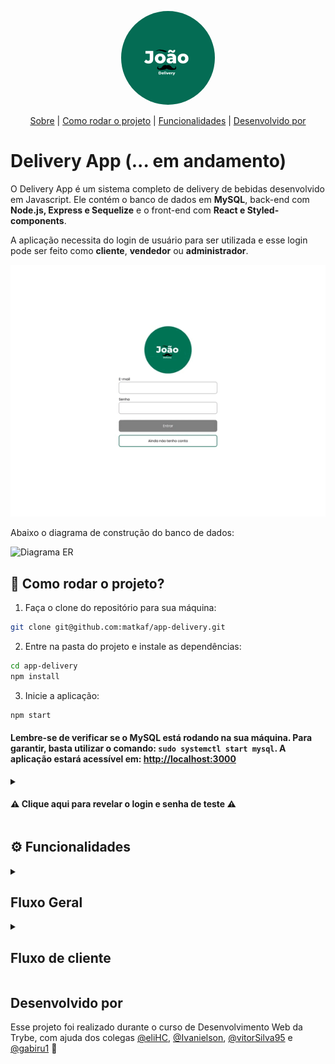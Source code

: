 <p align="center">
  <img src="./front-end/src/logo.png" alt="Logotipo" width="150px" style="border-radius:75px"/>
</p>

<p align="center">
  <a href="#sobre-o-projeto">Sobre</a> | 
  <a href="#rocket-como-rodar-o-projeto">Como rodar o projeto</a> | 
  <a href="#%EF%B8%8F-funcionalidades">Funcionalidades</a> | 
  <a href="#desenvolvido-por">Desenvolvido por</a>
</p>

# Delivery App (... em andamento)

O Delivery App é um sistema completo de delivery de bebidas desenvolvido em Javascript. Ele contém o banco de dados em **MySQL**, back-end com **Node.js, Express e Sequelize** e o front-end com **React e Styled-components**.

A aplicação necessita do login de usuário para ser utilizada e esse login pode ser feito como **cliente**, **vendedor** ou **administrador**.

<p align="center">
  <img src="assets/readme/delivery-app.gif" alt="GIF da aplicação funcionando" />
</p>



Abaixo o diagrama de construção do banco de dados:

![Diagrama ER](./assets/readme/eer.png)

## :rocket: Como rodar o projeto?

1. Faça o clone do repositório para sua máquina:
```bash
git clone git@github.com:matkaf/app-delivery.git
```

2. Entre na pasta do projeto e instale as dependências:
```bash
cd app-delivery
npm install
```

3. Inicie a aplicação:
```bash
npm start
```
#### Lembre-se de verificar se o MySQL está rodando na sua máquina. Para garantir, basta utilizar o comando: `sudo systemctl start mysql`. A aplicação estará acessível em: <http://localhost:3000>

<details>

<summary>
  
#### :warning: Clique aqui para revelar o login e senha de teste :warning:
</summary>

  ```
  Cliente:
    Login: teste@teste.com
    Senha: teste123
  - ou crie seu próprio usuário

  Vendedora:
    Login: fulana@deliveryapp.com
    Senha: fulana@123
  ```
</details>

## ⚙️ Funcionalidades

<details>

  <summary>

  ## Fluxo Geral
  </summary>

  ### Tela de Cadastro:
  Uma pessoa pode se registrar como cliente no site enviando:
  - [x] Um nome com mais de 12 caracteres
  - [x] Um e-mail válido
  - [x] Uma senha com mais de 6 caracteres

  ### Tela de login:
  - [x] Verifica o usuário no banco de dados
  - [x] Verifica email e senha
  - [x] Redireciona para a URL correspondente à função (customer, seller ou admin)

</details>

<details>

  <summary>

  ## Fluxo de cliente
  </summary>

  ### Na rota `customer/products` o cliente pode:
  - [x] Visualizar a lista de bebidas disponíveis
  - [x] Adicionar itens ao carrinho
  - [x] Visualizar o valor total dos itens adicionados ao carrinho

  ### Na rota `customer/checkout` o cliente pode:
  - [x] Ver o resumo dos itens no carrinho
  - [x] Ver o preço de cada item e o preço total
  - [x] Remover itens do carrinho
  - [x] Finalizar o pedido

  ### Na rota `customer/orders/` o cliente pode:
  - [x] Visualizar seus pedidos

  - [x] Ver o status de cada um deles

  ### Na rota `customer/orders/:id` o cliente pode:
  - [x] Visualizar os detalhes de determinado pedido

  - [x] Ver seu status
</details>

## Desenvolvido por

Esse projeto foi realizado durante o curso de Desenvolvimento Web da Trybe, com ajuda dos colegas [@eliHC](https://github.com/eliHC), [@Ivanielson](https://github.com/Ivanielson), [@vitorSilva95](https://github.com/vitorSilva95) e [@gabiru1](https://github.com/gabiru1) :rocket: 

